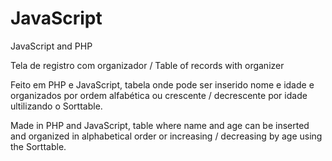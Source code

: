 # JavaScript
JavaScript and PHP

Tela de registro com organizador / Table of records with organizer

Feito em PHP e JavaScript, tabela onde pode ser inserido nome e idade e organizados por ordem alfabética ou crescente / decrescente por idade ultilizando o Sorttable.

Made in PHP and JavaScript, table where name and age can be inserted and organized in alphabetical order or increasing / decreasing by age using the Sorttable.
